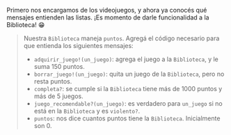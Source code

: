Primero nos encargamos de los videojuegos, y ahora ya conocés qué mensajes entienden las listas. ¡Es momento de darle funcionalidad a la Biblioteca! :grin:

> Nuestra `Biblioteca` maneja `puntos`. Agregá el código necesario para que entienda los siguientes mensajes:
> 
> * `adquirir_juego!(un_juego)`: agrega el juego a la `Biblioteca`, y le suma 150 puntos.
> * `borrar_juego!(un_juego)`: quita un juego de la `Biblioteca`, pero no resta puntos.
> * `completa?`: se cumple si la `Biblioteca` tiene más de 1000 puntos y más de 5 juegos.
> * `juego_recomendable?(un_juego)`: es verdadero para `un_juego` si no está en la `Biblioteca` y es `violento?`.
> * `puntos`: nos dice cuantos puntos tiene la `Biblioteca`. Inicialmente son 0. 
